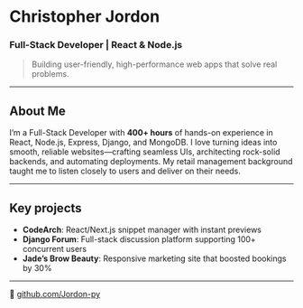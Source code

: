 # Christopher Jordon  
### Full-Stack Developer | React & Node.js  

> Building user-friendly, high-performance web apps that solve real problems.

---

## About Me
I’m a Full-Stack Developer with **400+ hours** of hands-on experience in React, Node.js, Express, Django, and MongoDB. I love turning ideas into smooth, reliable websites—crafting seamless UIs, architecting rock-solid backends, and automating deployments. My retail management background taught me to listen closely to users and deliver on their needs.

---

## Key projects
- **CodeArch**: React/Next.js snippet manager with instant previews  
- **Django Forum**: Full-stack discussion platform supporting 100+ concurrent users  
- **Jade’s Brow Beauty**: Responsive marketing site that boosted bookings by 30%

---

🔗 [github.com/Jordon-py](https://github.com/Jordon-py)  

<!---
Jordon-py/Jordon-py is a ✨ special ✨ repository because its `README.md` (this file) appears on your GitHub profile.
You can click the Preview link to take a look at your changes.
--->
